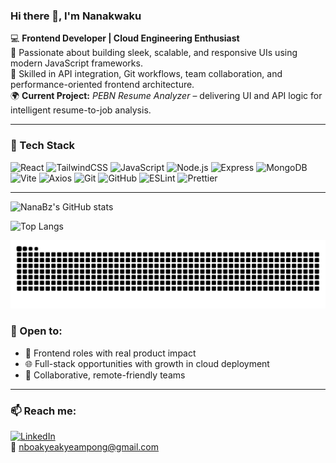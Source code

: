 ### Hi there 👋, I'm Nanakwaku

💻 **Frontend Developer | Cloud Engineering Enthusiast**  
🎨 Passionate about building sleek, scalable, and responsive UIs using modern JavaScript frameworks.  
🔗 Skilled in API integration, Git workflows, team collaboration, and performance-oriented frontend architecture.  
🌍 **Current Project:** _PEBN Resume Analyzer_ – delivering UI and API logic for intelligent resume-to-job analysis.

---

### 🧰 Tech Stack
![React](https://img.shields.io/badge/React-20232A?style=flat&logo=react)
![TailwindCSS](https://img.shields.io/badge/TailwindCSS-38B2AC?style=flat&logo=tailwind-css&logoColor=white)
![JavaScript](https://img.shields.io/badge/JavaScript-F7DF1E?style=flat&logo=javascript&logoColor=black)
![Node.js](https://img.shields.io/badge/Node.js-339933?style=flat&logo=nodedotjs&logoColor=white)
![Express](https://img.shields.io/badge/Express-000000?style=flat&logo=express&logoColor=white)
![MongoDB](https://img.shields.io/badge/MongoDB-4EA94B?style=flat&logo=mongodb&logoColor=white)
![Vite](https://img.shields.io/badge/Vite-646CFF?style=flat&logo=vite&logoColor=white)
![Axios](https://img.shields.io/badge/Axios-5A29E4?style=flat&logo=axios&logoColor=white)
![Git](https://img.shields.io/badge/Git-F05032?style=flat&logo=git&logoColor=white)
![GitHub](https://img.shields.io/badge/GitHub-181717?style=flat&logo=github&logoColor=white)
![ESLint](https://img.shields.io/badge/ESLint-4B32C3?style=flat&logo=eslint&logoColor=white)
![Prettier](https://img.shields.io/badge/Prettier-F7B93E?style=flat&logo=prettier&logoColor=black)

---

![NanaBz's GitHub stats](https://github-readme-stats.vercel.app/api?username=NanaBz&show_icons=true&theme=dark)


![Top Langs](https://github-readme-stats.vercel.app/api/top-langs/?username=NanaBz&layout=compact&theme=dark)

![GitHub Contribution Snake Dark](https://raw.githubusercontent.com/NanaBz/NanaBz/output/github-contribution-grid-snake-dark.svg)


### 📌 Open to:
- 💼 Frontend roles with real product impact  
- 🌐 Full-stack opportunities with growth in cloud deployment  
- 🤝 Collaborative, remote-friendly teams

---

### 📫 Reach me:
[![LinkedIn](https://img.shields.io/badge/LinkedIn-0077B5?style=flat&logo=linkedin&logoColor=white)](https://www.linkedin.com/in/nanakwaku-boateng-boakye-akyeampong-110989279/)  
📧 nboakyeakyeampong@gmail.com
